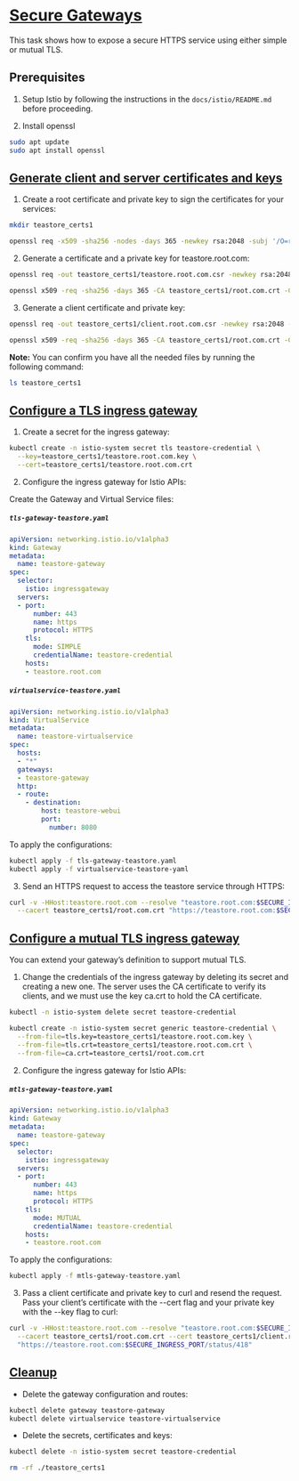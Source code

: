 # [Secure Gateways](https://istio.io/latest/docs/tasks/traffic-management/ingress/secure-ingress/#generate-client-and-server-certificates-and-keys)

This task shows how to expose a secure HTTPS service using either simple or mutual TLS.

## Prerequisites
1. Setup Istio by following the instructions in the `docs/istio/README.md` before proceeding.

2. Install openssl
```sh
sudo apt update
sudo apt install openssl
```

## [Generate client and server certificates and keys](https://istio.io/latest/docs/tasks/traffic-management/ingress/secure-ingress/#generate-client-and-server-certificates-and-keys)

1. Create a root certificate and private key to sign the certificates for your services:
```sh
mkdir teastore_certs1

openssl req -x509 -sha256 -nodes -days 365 -newkey rsa:2048 -subj '/O=root Inc./CN=root.com' -keyout teastore_certs1/root.com.key -out teastore_certs1/root.com.crt
```

2. Generate a certificate and a private key for teastore.root.com:
```sh
openssl req -out teastore_certs1/teastore.root.com.csr -newkey rsa:2048 -nodes -keyout teastore_certs1/teastore.root.com.key -subj "/CN=teastore.root.com/O=teastore organization"

openssl x509 -req -sha256 -days 365 -CA teastore_certs1/root.com.crt -CAkey teastore_certs1/root.com.key -set_serial 0 -in teastore_certs1/teastore.root.com.csr -out teastore_certs1/teastore.root.com.crt
```

3. Generate a client certificate and private key:
```sh
openssl req -out teastore_certs1/client.root.com.csr -newkey rsa:2048 -nodes -keyout teastore_certs1/client.root.com.key -subj "/CN=client.root.com/O=client organization"

openssl x509 -req -sha256 -days 365 -CA teastore_certs1/root.com.crt -CAkey teastore_certs1/root.com.key -set_serial 1 -in teastore_certs1/client.root.com.csr -out teastore_certs1/client.root.com.crt
```

**Note:** You can confirm you have all the needed files by running the following command: 
```sh
ls teastore_certs1
```

## [Configure a TLS ingress gateway](https://istio.io/latest/docs/tasks/traffic-management/ingress/secure-ingress/#configure-a-tls-ingress-gateway-for-a-single-host)

1. Create a secret for the ingress gateway:
```sh
kubectl create -n istio-system secret tls teastore-credential \
  --key=teastore_certs1/teastore.root.com.key \
  --cert=teastore_certs1/teastore.root.com.crt
```

2. Configure the ingress gateway for Istio APIs:

Create the Gateway and Virtual Service files:
<h5 a><strong><code>tls-gateway-teastore.yaml</code></strong></h5>

```yaml
apiVersion: networking.istio.io/v1alpha3
kind: Gateway
metadata:
  name: teastore-gateway
spec:
  selector:
    istio: ingressgateway 
  servers:
  - port:
      number: 443
      name: https
      protocol: HTTPS
    tls:
      mode: SIMPLE
      credentialName: teastore-credential 
    hosts:
    - teastore.root.com
```

<h5 a><strong><code>virtualservice-teastore.yaml</code></strong></h5>

```yaml
apiVersion: networking.istio.io/v1alpha3
kind: VirtualService
metadata:
  name: teastore-virtualservice
spec:
  hosts:
  - "*"
  gateways:
  - teastore-gateway
  http:
  - route:
    - destination:
        host: teastore-webui
        port:
          number: 8080
```

To apply the configurations:
```sh
kubectl apply -f tls-gateway-teastore.yaml
kubectl apply -f virtualservice-teastore-yaml
```


3. Send an HTTPS request to access the teastore service through HTTPS:
```sh
curl -v -HHost:teastore.root.com --resolve "teastore.root.com:$SECURE_INGRESS_PORT:$INGRESS_HOST" \
  --cacert teastore_certs1/root.com.crt "https://teastore.root.com:$SECURE_INGRESS_PORT/status/418"
```


## [Configure a mutual TLS ingress gateway](https://istio.io/latest/docs/tasks/traffic-management/ingress/secure-ingress/#configure-a-mutual-tls-ingress-gateway)

You can extend your gateway’s definition to support mutual TLS.

1. Change the credentials of the ingress gateway by deleting its secret and creating a new one. The server uses the CA certificate to verify its clients, and we must use the key ca.crt to hold the CA certificate.
```sh
kubectl -n istio-system delete secret teastore-credential

kubectl create -n istio-system secret generic teastore-credential \
  --from-file=tls.key=teastore_certs1/teastore.root.com.key \
  --from-file=tls.crt=teastore_certs1/teastore.root.com.crt \
  --from-file=ca.crt=teastore_certs1/root.com.crt
```

2.  Configure the ingress gateway for Istio APIs:

<h5 a><strong><code>mtls-gateway-teastore.yaml</code></strong></h5>

```yaml
apiVersion: networking.istio.io/v1alpha3
kind: Gateway
metadata:
  name: teastore-gateway
spec:
  selector:
    istio: ingressgateway
  servers:
  - port:
      number: 443
      name: https
      protocol: HTTPS
    tls:
      mode: MUTUAL
      credentialName: teastore-credential
    hosts:
    - teastore.root.com
```


To apply the configurations:
```sh
kubectl apply -f mtls-gateway-teastore.yaml
```

3. Pass a client certificate and private key to curl and resend the request. Pass your client’s certificate with the --cert flag and your private key with the --key flag to curl:
```sh
curl -v -HHost:teastore.root.com --resolve "teastore.root.com:$SECURE_INGRESS_PORT:$INGRESS_HOST" \
  --cacert teastore_certs1/root.com.crt --cert teastore_certs1/client.root.com.crt --key teastore_certs1/client.root.com.key \
  "https://teastore.root.com:$SECURE_INGRESS_PORT/status/418"
  ``` 


## [Cleanup](https://istio.io/latest/docs/tasks/traffic-management/ingress/secure-ingress/#cleanup)

- Delete the gateway configuration and routes:

```sh
kubectl delete gateway teastore-gateway
kubectl delete virtualservice teastore-virtualservice
```

- Delete the secrets, certificates and keys:
```sh
kubectl delete -n istio-system secret teastore-credential

rm -rf ./teastore_certs1
```